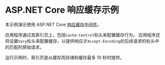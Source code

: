 # <a name="aspnet-core-response-caching-sample"></a>ASP.NET Core 响应缓存示例

本示例演示使用 ASP.NET Core [响应缓存中间件](https://docs.microsoft.com/aspnet/core/performance/caching/middleware)。

应用程序通过其索引页上，包括`Cache-Control`标头来配置缓存行为。 应用程序还将设置`Vary`标头来配置缓存，以提供响应才`Accept-Encoding`的后续请求的标头中的匹配的原始请求。

运行示例时，索引页是从缓存而存储和缓存最多 10 秒时提供。
